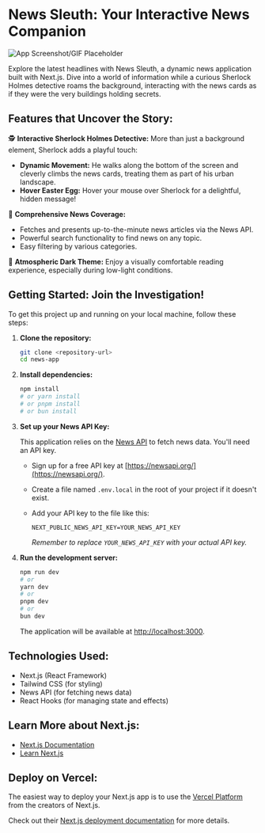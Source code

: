 # News Sleuth: Your Interactive News Companion

![App Screenshot/GIF Placeholder](link-to-your-screenshot-or-gif)

Explore the latest headlines with News Sleuth, a dynamic news application built with Next.js. Dive into a world of information while a curious Sherlock Holmes detective roams the background, interacting with the news cards as if they were the very buildings holding secrets.

## Features that Uncover the Story:

🕵️ **Interactive Sherlock Holmes Detective:** More than just a background element, Sherlock adds a playful touch:
   - **Dynamic Movement:** He walks along the bottom of the screen and cleverly climbs the news cards, treating them as part of his urban landscape.
   - **Hover Easter Egg:** Hover your mouse over Sherlock for a delightful, hidden message!

📰 **Comprehensive News Coverage:**
   - Fetches and presents up-to-the-minute news articles via the News API.
   - Powerful search functionality to find news on any topic.
   - Easy filtering by various categories.

🌃 **Atmospheric Dark Theme:** Enjoy a visually comfortable reading experience, especially during low-light conditions.

## Getting Started: Join the Investigation!

To get this project up and running on your local machine, follow these steps:

1.  **Clone the repository:**

    ```bash
    git clone <repository-url>
    cd news-app
    ```

2.  **Install dependencies:**

    ```bash
    npm install
    # or yarn install
    # or pnpm install
    # or bun install
    ```

3.  **Set up your News API Key:**

    This application relies on the [News API](https://newsapi.org/) to fetch news data. You'll need an API key.

    - Sign up for a free API key at [https://newsapi.org/](https://newsapi.org/).
    - Create a file named `.env.local` in the root of your project if it doesn't exist.
    - Add your API key to the file like this:

      ```
      NEXT_PUBLIC_NEWS_API_KEY=YOUR_NEWS_API_KEY
      ```

      *Remember to replace `YOUR_NEWS_API_KEY` with your actual API key.*

4.  **Run the development server:**

    ```bash
    npm run dev
    # or
    yarn dev
    # or
    pnpm dev
    # or
    bun dev
    ```

    The application will be available at [http://localhost:3000](http://localhost:3000).

## Technologies Used:

-   Next.js (React Framework)
-   Tailwind CSS (for styling)
-   News API (for fetching news data)
-   React Hooks (for managing state and effects)

## Learn More about Next.js:

-   [Next.js Documentation](https://nextjs.org/docs)
-   [Learn Next.js](https://nextjs.org/learn)

## Deploy on Vercel:

The easiest way to deploy your Next.js app is to use the [Vercel Platform](https://vercel.com/new?utm_medium=default-template&filter=next.js&utm_source=create-next-app&utm_campaign=create-next-app-readme) from the creators of Next.js.

Check out their [Next.js deployment documentation](https://nextjs.org/docs/app/building-your-application/deploying) for more details.
